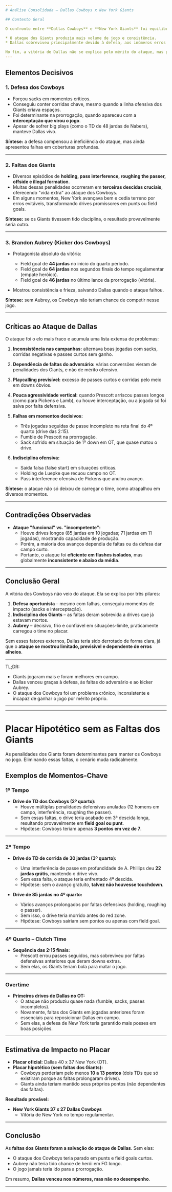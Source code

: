 ```yaml
---
# Análise Consolidada – Dallas Cowboys x New York Giants

## Contexto Geral

O confronto entre **Dallas Cowboys** e **New York Giants** foi equilibrado no placar, mas muito desigual em desempenho.

* O ataque dos Giants produziu mais volume de jogo e consistência.
* Dallas sobreviveu principalmente devido à defesa, aos inúmeros erros e faltas cometidos por New York e à atuação decisiva do kicker **Brandon Aubrey**.

No fim, a vitória de Dallas não se explica pelo mérito do ataque, mas por fatores externos e complementares.
---
```


## Elementos Decisivos

### 1. Defesa dos Cowboys

- Forçou sacks em momentos críticos.
- Conseguiu conter corridas chave, mesmo quando a linha ofensiva dos Giants criava espaços.
- Foi determinante na prorrogação, quando apareceu com a **interceptação que virou o jogo**.
- Apesar de sofrer big plays (como o TD de 48 jardas de Nabers), manteve Dallas vivo.

**Síntese:** a defesa compensou a ineficiência do ataque, mas ainda apresentou falhas em coberturas profundas.

---

### 2. Faltas dos Giants

- Diversos episódios de **holding, pass interference, roughing the passer, offside e illegal formation**.
- Muitas dessas penalidades ocorreram em **terceiras descidas cruciais**, oferecendo "vida extra" ao ataque dos Cowboys.
- Em alguns momentos, New York avançava bem e cedia terreno por erros evitáveis, transformando drives promissores em punts ou field goals.

**Síntese:** se os Giants tivessem tido disciplina, o resultado provavelmente seria outro.

---

### 3. Brandon Aubrey (Kicker dos Cowboys)

- Protagonista absoluto da vitória:
  - Field goal de **44 jardas** no início do quarto período.
  - Field goal de **64 jardas** nos segundos finais do tempo regulamentar (empate heróico).
  - Field goal de **46 jardas** no último lance da prorrogação (vitória).

- Mostrou consistência e frieza, salvando Dallas quando o ataque falhou.

**Síntese:** sem Aubrey, os Cowboys não teriam chance de competir nesse jogo.

---

## Críticas ao Ataque de Dallas

O ataque foi o elo mais fraco e acumula uma lista extensa de problemas:

1. **Inconsistência nas campanhas:** alternava boas jogadas com sacks, corridas negativas e passes curtos sem ganho.
2. **Dependência de faltas do adversário:** várias conversões vieram de penalidades dos Giants, e não de mérito ofensivo.
3. **Playcalling previsível:** excesso de passes curtos e corridas pelo meio em downs óbvios.
4. **Pouca agressividade vertical:** quando Prescott arriscou passes longos (como para Pickens e Lamb), ou houve interceptação, ou a jogada só foi salva por falta defensiva.
5. **Falhas em momentos decisivos:**
   - Três jogadas seguidas de passe incompleto na reta final do 4º quarto (drive das 2:15).
   - Fumble de Prescott na prorrogação.
   - Sack sofrido em situação de 1º down em OT, que quase matou o drive.

6. **Indisciplina ofensiva:**
   - Saída falsa (false start) em situações críticas.
   - Holding de Luepke que recuou campo no OT.
   - Pass interference ofensiva de Pickens que anulou avanço.

**Síntese:** o ataque não só deixou de carregar o time, como atrapalhou em diversos momentos.

---

## Contradições Observadas

- **Ataque "funcional" vs. "incompetente":**
  - Houve drives longos (85 jardas em 10 jogadas; 71 jardas em 11 jogadas), mostrando capacidade de produção.
  - Porém, a maioria dos avanços dependia de faltas ou da defesa dar campo curto.
  - Portanto, o ataque foi **eficiente em flashes isolados**, mas globalmente **inconsistente e abaixo da média**.

---

## Conclusão Geral

A vitória dos Cowboys não veio do ataque. Ela se explica por três pilares:

1. **Defesa oportunista** – mesmo com falhas, conseguiu momentos de impacto (sacks e interceptação).
2. **Indisciplina dos Giants** – as faltas deram sobrevida a drives que já estavam mortos.
3. **Aubrey** – decisivo, frio e confiável em situações-limite, praticamente carregou o time no placar.

Sem esses fatores externos, Dallas teria sido derrotado de forma clara, já que o **ataque se mostrou limitado, previsível e dependente de erros alheios**.

---

TL;DR:

- Giants jogaram mais e foram melhores em campo.
- Dallas venceu graças à defesa, às faltas do adversário e ao kicker Aubrey.
- O ataque dos Cowboys foi um problema crônico, inconsistente e incapaz de ganhar o jogo por mérito próprio.

---

---

# Placar Hipotético sem as Faltas dos Giants

As penalidades dos Giants foram determinantes para manter os Cowboys no jogo. Eliminando essas faltas, o cenário muda radicalmente.

## Exemplos de Momentos-Chave

### 1º Tempo

- **Drive de TD dos Cowboys (2º quarto):**
  - Houve múltiplas penalidades defensivas anuladas (12 homens em campo, interferência, roughing the passer).
  - Sem essas faltas, o drive teria acabado em 3ª descida longa, resultando provavelmente em **field goal ou punt**.
  - Hipótese: Cowboys teriam apenas **3 pontos em vez de 7**.

---

### 2º Tempo

- **Drive do TD de corrida de 30 jardas (3º quarto):**
  - Uma interferência de passe em profundidade de A. Phillips deu **22 jardas grátis**, mantendo o drive vivo.
  - Sem essa falta, o ataque teria enfrentado 4ª descida.
  - Hipótese: sem o avanço gratuito, **talvez não houvesse touchdown**.

- **Drive de 85 jardas no 4º quarto:**
  - Vários avanços prolongados por faltas defensivas (holding, roughing o passer).
  - Sem isso, o drive teria morrido antes do red zone.
  - Hipótese: Cowboys sairiam sem pontos ou apenas com field goal.

---

### 4º Quarto – Clutch Time

- **Sequência das 2:15 finais:**
  - Prescott errou passes seguidos, mas sobreviveu por faltas defensivas anteriores que deram downs extras.
  - Sem elas, os Giants teriam bola para matar o jogo.

---

### Overtime

- **Primeiros drives de Dallas no OT:**
  - O ataque não produziu quase nada (fumble, sacks, passes incompletos).
  - Novamente, faltas dos Giants em jogadas anteriores foram essenciais para reposicionar Dallas em campo.
  - Sem elas, a defesa de New York teria garantido mais posses em boas posições.

---

## Estimativa de Impacto no Placar

- **Placar oficial:** Dallas 40 x 37 New York (OT).
- **Placar hipotético (sem faltas dos Giants):**
  - Cowboys perderiam pelo menos **10 a 13 pontos** (dois TDs que só existiram porque as faltas prolongaram drives).
  - Giants ainda teriam mantido seus próprios pontos (não dependentes das faltas).

**Resultado provável:**

- **New York Giants 37 x 27 Dallas Cowboys**
  - Vitória de New York no tempo regulamentar.

---

## Conclusão

As **faltas dos Giants foram a salvação do ataque de Dallas**. Sem elas:

- O ataque dos Cowboys teria parado em punts e field goals curtos.
- Aubrey não teria tido chance de herói em FG longo.
- O jogo jamais teria ido para a prorrogação.

Em resumo, **Dallas venceu nos números, mas não no desempenho**.

---
